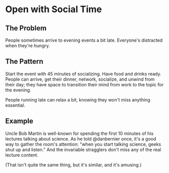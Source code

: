 # Open with Social Time

## The Problem

People sometimes arrive to evening events a bit late. Everyone's distracted when they're hungry.

## The Pattern

Start the event with 45 minutes of socializing. Have food and drinks ready. People can arrive, get their dinner, network, socialize, and unwind from their day; they have space to transition their mind from work to the topic for the evening.

People running late can relax a bit, knowing they won't miss anything essential.

## Example

Uncle Bob Martin is well-known for spending the first 10 minutes of his lectures talking about science. As he told @danbernier once, it's a good way to gather the room's attention: "when you start talking science, geeks shut up and listen." And the invariable stragglers don't miss any of the real lecture content.

(That isn't quite the same thing, but it's similar, and it's amusing.)
